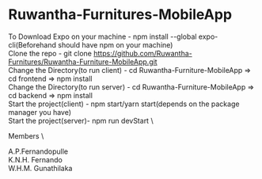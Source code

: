 # Ruwantha-Furnitures-MobileApp
 
 To Download Expo on your machine  - npm install --global expo-cli(Beforehand should have npm on your machine) \
 Clone the repo - git clone https://github.com/Ruwantha-Furnitures/Ruwantha-Furniture-MobileApp.git \
 Change the Directory(to run client) - cd Ruwantha-Furniture-MobileApp => cd frontend => npm install \
 Change the Directory(to run server) - cd Ruwantha-Furniture-MobileApp => cd backend => npm install \
 Start the project(client) - npm start/yarn start(depends on the package manager you have) \
 Start the project(server)- npm run devStart \

Members \

A.P.Fernandopulle \
K.N.H. Fernando\
W.H.M. Gunathilaka
